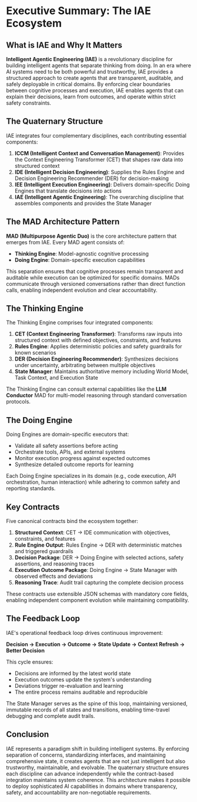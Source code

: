 # Executive Summary: The IAE Ecosystem

## What is IAE and Why It Matters

**Intelligent Agentic Engineering (IAE)** is a revolutionary discipline for building intelligent agents that separate thinking from doing. In an era where AI systems need to be both powerful and trustworthy, IAE provides a structured approach to create agents that are transparent, auditable, and safely deployable in critical domains. By enforcing clear boundaries between cognitive processes and execution, IAE enables agents that can explain their decisions, learn from outcomes, and operate within strict safety constraints.

## The Quaternary Structure

IAE integrates four complementary disciplines, each contributing essential components:

1. **ICCM (Intelligent Context and Conversation Management)**: Provides the Context Engineering Transformer (CET) that shapes raw data into structured context
2. **IDE (Intelligent Decision Engineering)**: Supplies the Rules Engine and Decision Engineering Recommender (DER) for decision-making
3. **IEE (Intelligent Execution Engineering)**: Delivers domain-specific Doing Engines that translate decisions into actions
4. **IAE (Intelligent Agentic Engineering)**: The overarching discipline that assembles components and provides the State Manager

## The MAD Architecture Pattern

**MAD (Multipurpose Agentic Duo)** is the core architecture pattern that emerges from IAE. Every MAD agent consists of:
- **Thinking Engine**: Model-agnostic cognitive processing
- **Doing Engine**: Domain-specific execution capabilities

This separation ensures that cognitive processes remain transparent and auditable while execution can be optimized for specific domains. MADs communicate through versioned conversations rather than direct function calls, enabling independent evolution and clear accountability.

## The Thinking Engine

The Thinking Engine comprises four integrated components:

1. **CET (Context Engineering Transformer)**: Transforms raw inputs into structured context with defined objectives, constraints, and features
2. **Rules Engine**: Applies deterministic policies and safety guardrails for known scenarios
3. **DER (Decision Engineering Recommender)**: Synthesizes decisions under uncertainty, arbitrating between multiple objectives
4. **State Manager**: Maintains authoritative memory including World Model, Task Context, and Execution State

The Thinking Engine can consult external capabilities like the **LLM Conductor** MAD for multi-model reasoning through standard conversation protocols.

## The Doing Engine

Doing Engines are domain-specific executors that:
- Validate all safety assertions before acting
- Orchestrate tools, APIs, and external systems
- Monitor execution progress against expected outcomes
- Synthesize detailed outcome reports for learning

Each Doing Engine specializes in its domain (e.g., code execution, API orchestration, human interaction) while adhering to common safety and reporting standards.

## Key Contracts

Five canonical contracts bind the ecosystem together:

1. **Structured Context**: CET → IDE communication with objectives, constraints, and features
2. **Rule Engine Output**: Rules Engine → DER with deterministic matches and triggered guardrails
3. **Decision Package**: DER → Doing Engine with selected actions, safety assertions, and reasoning traces
4. **Execution Outcome Package**: Doing Engine → State Manager with observed effects and deviations
5. **Reasoning Trace**: Audit trail capturing the complete decision process

These contracts use extensible JSON schemas with mandatory core fields, enabling independent component evolution while maintaining compatibility.

## The Feedback Loop

IAE's operational feedback loop drives continuous improvement:

**Decision → Execution → Outcome → State Update → Context Refresh → Better Decision**

This cycle ensures:
- Decisions are informed by the latest world state
- Execution outcomes update the system's understanding
- Deviations trigger re-evaluation and learning
- The entire process remains auditable and reproducible

The State Manager serves as the spine of this loop, maintaining versioned, immutable records of all states and transitions, enabling time-travel debugging and complete audit trails.

## Conclusion

IAE represents a paradigm shift in building intelligent systems. By enforcing separation of concerns, standardizing interfaces, and maintaining comprehensive state, it creates agents that are not just intelligent but also trustworthy, maintainable, and evolvable. The quaternary structure ensures each discipline can advance independently while the contract-based integration maintains system coherence. This architecture makes it possible to deploy sophisticated AI capabilities in domains where transparency, safety, and accountability are non-negotiable requirements.
